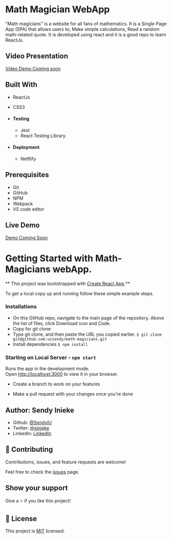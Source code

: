 # Math Magician WebApp

"Math magicians" is a website for all fans of mathematics. It is a Single Page App (SPA) that allows users to; Make simple calculations, Read a random math-related quote. It is developed using react and it is a good repo to learn ReactJs.

## Video Presentation

[Video Demo Coming soon]()

## Built With

- ReactJs
- CSS3

- #### Testing

  - Jest
  - React Testing Library.

- #### Deployment

  - Netflify

## Prerequisites

- Git
- GitHub
- NPM
- Webpack
- VS code editor

## Live Demo

[Demo Coming Soon]()

# Getting Started with Math-Magicians webApp.

** This project was bootstrapped with [Create React App](https://github.com/facebook/create-react-app).**

To get a local copy up and running follow these simple example steps.

### Installations

- On this GitHub repo, navigate to the main page of the repository. Above the list of files, click Download icon and Code.
- Copy for git clone
- Type git clone, and then paste the URL you copied earlier.
  `$ git clone git@github.com:uisendy/math-magicians.git`
- Install dependencies `$ npm install`

### Starting on Local Server - `npm start`

Runs the app in the development mode.\
Open [http://localhost:3000](http://localhost:3000) to view it in your browser.

- Create a branch to work on your features

- Make a pull request with your changes once you're done

## Author: Sendy Inieke

- Github: [@SendyIU](https://github.com/uisendy)
- Twitter: [@sinieke](https://twitter.com/sinieke)
- LinkedIn: [LinkedIn](https://www.linkedin.com/in/surafel-getachew-80155b187/)

## 🤝 Contributing

Contributions, issues, and feature requests are welcome!

Feel free to check the [issues](https://github.com/uisendy/Meal-webApp/issues) page.

## Show your support

Give a ⭐️ if you like this project!

## 📝 License

This project is [MIT](https://github.com/git/git-scm.com/blob/main/MIT-LICENSE.txt) licensed.

